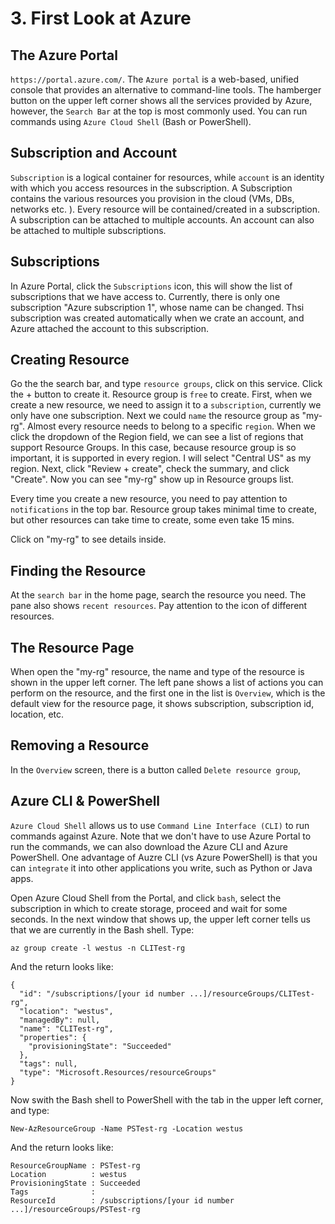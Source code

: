 # 3. First Look at Azure

## The Azure Portal
`https://portal.azure.com/`. The `Azure portal` is a web-based, unified console that provides an alternative to command-line tools. The hamberger button on the upper left corner shows all the services provided by Azure, however, the `Search Bar` at the top is most commonly used. You can run commands using `Azure Cloud Shell` (Bash or PowerShell). 

## Subscription and Account
`Subscription` is a logical container for resources, while `account` is an identity with which you access resources in the subscription. A Subscription contains the various resources you provision in the cloud (VMs, DBs, networks etc. ). Every resource will be contained/created in a subscription. A subscription can be attached to multiple accounts. An account can also be attached to multiple subscriptions.  

## Subscriptions
In Azure Portal, click the `Subscriptions` icon, this will show the list of subscriptions that we have access to. Currently, there is only one subscription "Azure subscription 1", whose name can be changed. Thsi subscription was created automatically when we crate an account, and Azure attached the account to this subscription. 

## Creating Resource
Go the the search bar, and type `resource groups`, click on this service. Click the + button to create it. Resource group is `free` to create. First, when we create a new resource, we need to assign it to a `subscription`, currently we only have one subscription. Next we could `name` the resource group as "my-rg". Almost every resource needs to belong to a specific `region`. When we click the dropdown of the Region field, we can see a list of regions that support Resource Groups. In this case, because resource group is so important, it is supported in every region. I will select "Central US" as my region. Next, click "Review + create", check the summary, and click "Create". Now you can see "my-rg" show up in Resource groups list. 

Every time you create a new resource, you need to pay attention to `notifications` in the top bar. Resource group takes minimal time to create, but other resources can take time to create, some even take 15 mins. 

Click on "my-rg" to see details inside. 

## Finding the Resource
At the `search bar` in the home page, search the resource you need. The pane also shows `recent resources`. Pay attention to the icon of different resources. 

## The Resource Page
When open the "my-rg" resource, the name and type of the resource is shown in the upper left corner. The left pane shows a list of actions you can perform on the resource, and the first one in the list is `Overview`, which is the default view for the resource page, it shows subscription, subscription id, location, etc. 

## Removing a Resource
In the `Overview` screen, there is a button called `Delete resource group`, 

## Azure CLI & PowerShell
`Azure Cloud Shell` allows us to use `Command Line Interface (CLI)` to run commands against Azure. Note that we don't have to use Azure Portal to run the commands, we can also download the Azure CLI and Azure PowerShell. One advantage of Auzre CLI (vs Azure PowerShell) is that you can `integrate` it into other applications you write, such as Python or Java apps. 

Open Azure Cloud Shell from the Portal, and click `bash`, select the subscription in which to create storage, proceed and wait for some seconds. In the next window that shows up, the upper left corner tells us that we are currently in the Bash shell. Type:
```
az group create -l westus -n CLITest-rg
```
And the return looks like:
```
{
  "id": "/subscriptions/[your id number ...]/resourceGroups/CLITest-rg",
  "location": "westus",
  "managedBy": null,
  "name": "CLITest-rg",
  "properties": {
    "provisioningState": "Succeeded"
  },
  "tags": null,
  "type": "Microsoft.Resources/resourceGroups"
}
```
Now swith the Bash shell to PowerShell with the tab in the upper left corner, and type:
```
New-AzResourceGroup -Name PSTest-rg -Location westus
```
And the return looks like:
```
ResourceGroupName : PSTest-rg
Location          : westus
ProvisioningState : Succeeded
Tags              : 
ResourceId        : /subscriptions/[your id number ...]/resourceGroups/PSTest-rg
```

















